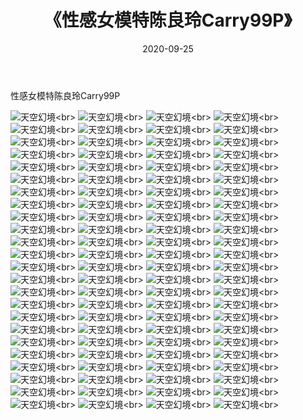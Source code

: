 ﻿---
layout: post
title: 《性感女模特陈良玲Carry99P》
date: 2020-09-25
img: http://photo.orgx.cf/性感/2020/性感女模特陈良玲Carry99P/000.jpg
tags: [美女,性感,泳衣]
---

性感女模特陈良玲Carry99P



![天空幻境](http://photo.orgx.cf/性感/2020/性感女模特陈良玲Carry99P/001.jpg''天空幻境'')<br>
![天空幻境](http://photo.orgx.cf/性感/2020/性感女模特陈良玲Carry99P/002.jpg''天空幻境'')<br>
![天空幻境](http://photo.orgx.cf/性感/2020/性感女模特陈良玲Carry99P/003.jpg''天空幻境'')<br>
![天空幻境](http://photo.orgx.cf/性感/2020/性感女模特陈良玲Carry99P/004.jpg''天空幻境'')<br>
![天空幻境](http://photo.orgx.cf/性感/2020/性感女模特陈良玲Carry99P/005.jpg''天空幻境'')<br>
![天空幻境](http://photo.orgx.cf/性感/2020/性感女模特陈良玲Carry99P/006.jpg''天空幻境'')<br>
![天空幻境](http://photo.orgx.cf/性感/2020/性感女模特陈良玲Carry99P/007.jpg''天空幻境'')<br>
![天空幻境](http://photo.orgx.cf/性感/2020/性感女模特陈良玲Carry99P/008.jpg''天空幻境'')<br>
![天空幻境](http://photo.orgx.cf/性感/2020/性感女模特陈良玲Carry99P/009.jpg''天空幻境'')<br>
![天空幻境](http://photo.orgx.cf/性感/2020/性感女模特陈良玲Carry99P/010.jpg''天空幻境'')<br>
![天空幻境](http://photo.orgx.cf/性感/2020/性感女模特陈良玲Carry99P/011.jpg''天空幻境'')<br>
![天空幻境](http://photo.orgx.cf/性感/2020/性感女模特陈良玲Carry99P/012.jpg''天空幻境'')<br>
![天空幻境](http://photo.orgx.cf/性感/2020/性感女模特陈良玲Carry99P/013.jpg''天空幻境'')<br>
![天空幻境](http://photo.orgx.cf/性感/2020/性感女模特陈良玲Carry99P/014.jpg''天空幻境'')<br>
![天空幻境](http://photo.orgx.cf/性感/2020/性感女模特陈良玲Carry99P/015.jpg''天空幻境'')<br>
![天空幻境](http://photo.orgx.cf/性感/2020/性感女模特陈良玲Carry99P/016.jpg''天空幻境'')<br>
![天空幻境](http://photo.orgx.cf/性感/2020/性感女模特陈良玲Carry99P/017.jpg''天空幻境'')<br>
![天空幻境](http://photo.orgx.cf/性感/2020/性感女模特陈良玲Carry99P/018.jpg''天空幻境'')<br>
![天空幻境](http://photo.orgx.cf/性感/2020/性感女模特陈良玲Carry99P/019.jpg''天空幻境'')<br>
![天空幻境](http://photo.orgx.cf/性感/2020/性感女模特陈良玲Carry99P/020.jpg''天空幻境'')<br>
![天空幻境](http://photo.orgx.cf/性感/2020/性感女模特陈良玲Carry99P/021.jpg''天空幻境'')<br>
![天空幻境](http://photo.orgx.cf/性感/2020/性感女模特陈良玲Carry99P/022.jpg''天空幻境'')<br>
![天空幻境](http://photo.orgx.cf/性感/2020/性感女模特陈良玲Carry99P/023.jpg''天空幻境'')<br>
![天空幻境](http://photo.orgx.cf/性感/2020/性感女模特陈良玲Carry99P/024.jpg''天空幻境'')<br>
![天空幻境](http://photo.orgx.cf/性感/2020/性感女模特陈良玲Carry99P/025.jpg''天空幻境'')<br>
![天空幻境](http://photo.orgx.cf/性感/2020/性感女模特陈良玲Carry99P/026.jpg''天空幻境'')<br>
![天空幻境](http://photo.orgx.cf/性感/2020/性感女模特陈良玲Carry99P/027.jpg''天空幻境'')<br>
![天空幻境](http://photo.orgx.cf/性感/2020/性感女模特陈良玲Carry99P/028.jpg''天空幻境'')<br>
![天空幻境](http://photo.orgx.cf/性感/2020/性感女模特陈良玲Carry99P/029.jpg''天空幻境'')<br>
![天空幻境](http://photo.orgx.cf/性感/2020/性感女模特陈良玲Carry99P/030.jpg''天空幻境'')<br>
![天空幻境](http://photo.orgx.cf/性感/2020/性感女模特陈良玲Carry99P/031.jpg''天空幻境'')<br>
![天空幻境](http://photo.orgx.cf/性感/2020/性感女模特陈良玲Carry99P/032.jpg''天空幻境'')<br>
![天空幻境](http://photo.orgx.cf/性感/2020/性感女模特陈良玲Carry99P/033.jpg''天空幻境'')<br>
![天空幻境](http://photo.orgx.cf/性感/2020/性感女模特陈良玲Carry99P/034.jpg''天空幻境'')<br>
![天空幻境](http://photo.orgx.cf/性感/2020/性感女模特陈良玲Carry99P/035.jpg''天空幻境'')<br>
![天空幻境](http://photo.orgx.cf/性感/2020/性感女模特陈良玲Carry99P/036.jpg''天空幻境'')<br>
![天空幻境](http://photo.orgx.cf/性感/2020/性感女模特陈良玲Carry99P/037.jpg''天空幻境'')<br>
![天空幻境](http://photo.orgx.cf/性感/2020/性感女模特陈良玲Carry99P/038.jpg''天空幻境'')<br>
![天空幻境](http://photo.orgx.cf/性感/2020/性感女模特陈良玲Carry99P/039.jpg''天空幻境'')<br>
![天空幻境](http://photo.orgx.cf/性感/2020/性感女模特陈良玲Carry99P/040.jpg''天空幻境'')<br>
![天空幻境](http://photo.orgx.cf/性感/2020/性感女模特陈良玲Carry99P/041.jpg''天空幻境'')<br>
![天空幻境](http://photo.orgx.cf/性感/2020/性感女模特陈良玲Carry99P/042.jpg''天空幻境'')<br>
![天空幻境](http://photo.orgx.cf/性感/2020/性感女模特陈良玲Carry99P/043.jpg''天空幻境'')<br>
![天空幻境](http://photo.orgx.cf/性感/2020/性感女模特陈良玲Carry99P/044.jpg''天空幻境'')<br>
![天空幻境](http://photo.orgx.cf/性感/2020/性感女模特陈良玲Carry99P/045.jpg''天空幻境'')<br>
![天空幻境](http://photo.orgx.cf/性感/2020/性感女模特陈良玲Carry99P/046.jpg''天空幻境'')<br>
![天空幻境](http://photo.orgx.cf/性感/2020/性感女模特陈良玲Carry99P/047.jpg''天空幻境'')<br>
![天空幻境](http://photo.orgx.cf/性感/2020/性感女模特陈良玲Carry99P/048.jpg''天空幻境'')<br>
![天空幻境](http://photo.orgx.cf/性感/2020/性感女模特陈良玲Carry99P/049.jpg''天空幻境'')<br>
![天空幻境](http://photo.orgx.cf/性感/2020/性感女模特陈良玲Carry99P/050.jpg''天空幻境'')<br>
![天空幻境](http://photo.orgx.cf/性感/2020/性感女模特陈良玲Carry99P/051.jpg''天空幻境'')<br>
![天空幻境](http://photo.orgx.cf/性感/2020/性感女模特陈良玲Carry99P/052.jpg''天空幻境'')<br>
![天空幻境](http://photo.orgx.cf/性感/2020/性感女模特陈良玲Carry99P/053.jpg''天空幻境'')<br>
![天空幻境](http://photo.orgx.cf/性感/2020/性感女模特陈良玲Carry99P/054.jpg''天空幻境'')<br>
![天空幻境](http://photo.orgx.cf/性感/2020/性感女模特陈良玲Carry99P/055.jpg''天空幻境'')<br>
![天空幻境](http://photo.orgx.cf/性感/2020/性感女模特陈良玲Carry99P/056.jpg''天空幻境'')<br>
![天空幻境](http://photo.orgx.cf/性感/2020/性感女模特陈良玲Carry99P/057.jpg''天空幻境'')<br>
![天空幻境](http://photo.orgx.cf/性感/2020/性感女模特陈良玲Carry99P/058.jpg''天空幻境'')<br>
![天空幻境](http://photo.orgx.cf/性感/2020/性感女模特陈良玲Carry99P/059.jpg''天空幻境'')<br>
![天空幻境](http://photo.orgx.cf/性感/2020/性感女模特陈良玲Carry99P/060.jpg''天空幻境'')<br>
![天空幻境](http://photo.orgx.cf/性感/2020/性感女模特陈良玲Carry99P/061.jpg''天空幻境'')<br>
![天空幻境](http://photo.orgx.cf/性感/2020/性感女模特陈良玲Carry99P/062.jpg''天空幻境'')<br>
![天空幻境](http://photo.orgx.cf/性感/2020/性感女模特陈良玲Carry99P/063.jpg''天空幻境'')<br>
![天空幻境](http://photo.orgx.cf/性感/2020/性感女模特陈良玲Carry99P/064.jpg''天空幻境'')<br>
![天空幻境](http://photo.orgx.cf/性感/2020/性感女模特陈良玲Carry99P/065.jpg''天空幻境'')<br>
![天空幻境](http://photo.orgx.cf/性感/2020/性感女模特陈良玲Carry99P/066.jpg''天空幻境'')<br>
![天空幻境](http://photo.orgx.cf/性感/2020/性感女模特陈良玲Carry99P/067.jpg''天空幻境'')<br>
![天空幻境](http://photo.orgx.cf/性感/2020/性感女模特陈良玲Carry99P/068.jpg''天空幻境'')<br>
![天空幻境](http://photo.orgx.cf/性感/2020/性感女模特陈良玲Carry99P/069.jpg''天空幻境'')<br>
![天空幻境](http://photo.orgx.cf/性感/2020/性感女模特陈良玲Carry99P/070.jpg''天空幻境'')<br>
![天空幻境](http://photo.orgx.cf/性感/2020/性感女模特陈良玲Carry99P/071.jpg''天空幻境'')<br>
![天空幻境](http://photo.orgx.cf/性感/2020/性感女模特陈良玲Carry99P/072.jpg''天空幻境'')<br>
![天空幻境](http://photo.orgx.cf/性感/2020/性感女模特陈良玲Carry99P/073.jpg''天空幻境'')<br>
![天空幻境](http://photo.orgx.cf/性感/2020/性感女模特陈良玲Carry99P/074.jpg''天空幻境'')<br>
![天空幻境](http://photo.orgx.cf/性感/2020/性感女模特陈良玲Carry99P/075.jpg''天空幻境'')<br>
![天空幻境](http://photo.orgx.cf/性感/2020/性感女模特陈良玲Carry99P/076.jpg''天空幻境'')<br>
![天空幻境](http://photo.orgx.cf/性感/2020/性感女模特陈良玲Carry99P/077.jpg''天空幻境'')<br>
![天空幻境](http://photo.orgx.cf/性感/2020/性感女模特陈良玲Carry99P/078.jpg''天空幻境'')<br>
![天空幻境](http://photo.orgx.cf/性感/2020/性感女模特陈良玲Carry99P/079.jpg''天空幻境'')<br>
![天空幻境](http://photo.orgx.cf/性感/2020/性感女模特陈良玲Carry99P/080.jpg''天空幻境'')<br>
![天空幻境](http://photo.orgx.cf/性感/2020/性感女模特陈良玲Carry99P/081.jpg''天空幻境'')<br>
![天空幻境](http://photo.orgx.cf/性感/2020/性感女模特陈良玲Carry99P/082.jpg''天空幻境'')<br>
![天空幻境](http://photo.orgx.cf/性感/2020/性感女模特陈良玲Carry99P/083.jpg''天空幻境'')<br>
![天空幻境](http://photo.orgx.cf/性感/2020/性感女模特陈良玲Carry99P/084.jpg''天空幻境'')<br>
![天空幻境](http://photo.orgx.cf/性感/2020/性感女模特陈良玲Carry99P/085.jpg''天空幻境'')<br>
![天空幻境](http://photo.orgx.cf/性感/2020/性感女模特陈良玲Carry99P/086.jpg''天空幻境'')<br>
![天空幻境](http://photo.orgx.cf/性感/2020/性感女模特陈良玲Carry99P/087.jpg''天空幻境'')<br>
![天空幻境](http://photo.orgx.cf/性感/2020/性感女模特陈良玲Carry99P/088.jpg''天空幻境'')<br>
![天空幻境](http://photo.orgx.cf/性感/2020/性感女模特陈良玲Carry99P/089.jpg''天空幻境'')<br>
![天空幻境](http://photo.orgx.cf/性感/2020/性感女模特陈良玲Carry99P/090.jpg''天空幻境'')<br>
![天空幻境](http://photo.orgx.cf/性感/2020/性感女模特陈良玲Carry99P/091.jpg''天空幻境'')<br>
![天空幻境](http://photo.orgx.cf/性感/2020/性感女模特陈良玲Carry99P/092.jpg''天空幻境'')<br>
![天空幻境](http://photo.orgx.cf/性感/2020/性感女模特陈良玲Carry99P/093.jpg''天空幻境'')<br>
![天空幻境](http://photo.orgx.cf/性感/2020/性感女模特陈良玲Carry99P/094.jpg''天空幻境'')<br>
![天空幻境](http://photo.orgx.cf/性感/2020/性感女模特陈良玲Carry99P/095.jpg''天空幻境'')<br>
![天空幻境](http://photo.orgx.cf/性感/2020/性感女模特陈良玲Carry99P/096.jpg''天空幻境'')<br>